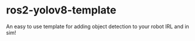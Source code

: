 # ros2-yolov8-template
An easy to use template for adding object detection to your robot IRL and in sim!
